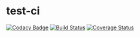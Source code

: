 # test-ci
[![Codacy Badge](https://api.codacy.com/project/badge/Grade/67b1553b366648479dc165e6ac1887ab)](https://app.codacy.com/manual/sarah.kezire-larcher/test-ci?utm_source=github.com&utm_medium=referral&utm_content=Sarah-Datalyo/test-ci&utm_campaign=Badge_Grade_Dashboard)
[![Build Status](https://travis-ci.com/Sarah-Datalyo/test-ci.svg?branch=master)](https://travis-ci.com/Sarah-Datalyo/test-ci)
[![Coverage Status](https://coveralls.io/repos/github/Sarah-Datalyo/test-ci/badge.svg?branch=master)](https://coveralls.io/github/Sarah-Datalyo/test-ci?branch=master)

